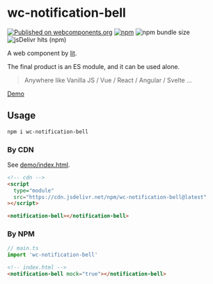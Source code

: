# wc-notification-bell

[![Published on webcomponents.org](https://img.shields.io/badge/webcomponents.org-published-blue.svg)](https://www.webcomponents.org/element/wc-notification-bell)
[![npm](https://img.shields.io/npm/v/wc-notification-bell)](https://www.npmjs.com/package/wc-notification-bell)
![npm bundle size](https://img.shields.io/bundlephobia/minzip/wc-notification-bell)
![jsDelivr hits (npm)](https://img.shields.io/jsdelivr/npm/hy/wc-notification-bell)

A web component by [lit](https://github.com/lit/lit).

The final product is an ES module, and it can be used alone.

> Anywhere like Vanilla JS / Vue / React / Angular / Svelte ...

[Demo](https://titenkov.github.io/wc-notification-bell/)

## Usage

```bash
npm i wc-notification-bell
```

### By CDN

See [demo/index.html](./demo/index.html).

```html
<!-- cdn -->
<script
  type="module"
  src="https://cdn.jsdelivr.net/npm/wc-notification-bell@latest"
></script>

<notification-bell></notification-bell>
```

### By NPM

```ts
// main.ts
import 'wc-notification-bell'
```

```html
<!-- index.html -->
<notification-bell mock="true"></notification-bell>
```
